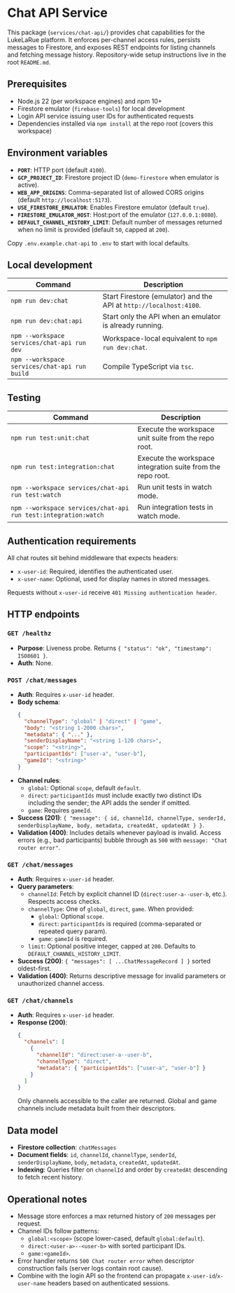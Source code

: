 # Chat API Service

This package (`services/chat-api/`) provides chat capabilities for the LukeLaRue platform. It enforces per-channel access rules, persists messages to Firestore, and exposes REST endpoints for listing channels and fetching message history. Repository-wide setup instructions live in the root `README.md`.

## Prerequisites

- Node.js 22 (per workspace engines) and npm 10+
- Firestore emulator (`firebase-tools`) for local development
- Login API service issuing user IDs for authenticated requests
- Dependencies installed via `npm install` at the repo root (covers this workspace)

## Environment variables

- **`PORT`**: HTTP port (default `4100`).
- **`GCP_PROJECT_ID`**: Firestore project ID (`demo-firestore` when emulator is active).
- **`WEB_APP_ORIGINS`**: Comma-separated list of allowed CORS origins (default `http://localhost:5173`).
- **`USE_FIRESTORE_EMULATOR`**: Enables Firestore emulator (default `true`).
- **`FIRESTORE_EMULATOR_HOST`**: Host:port of the emulator (`127.0.0.1:8080`).
- **`DEFAULT_CHANNEL_HISTORY_LIMIT`**: Default number of messages returned when no limit is provided (default `50`, capped at `200`).

Copy `.env.example.chat-api` to `.env` to start with local defaults.

## Local development

| Command | Description |
| --- | --- |
| `npm run dev:chat` | Start Firestore (emulator) and the API at `http://localhost:4100`. |
| `npm run dev:chat:api` | Start only the API when an emulator is already running. |
| `npm --workspace services/chat-api run dev` | Workspace-local equivalent to `npm run dev:chat`. |
| `npm --workspace services/chat-api run build` | Compile TypeScript via `tsc`. |

## Testing

| Command | Description |
| --- | --- |
| `npm run test:unit:chat` | Execute the workspace unit suite from the repo root. |
| `npm run test:integration:chat` | Execute the workspace integration suite from the repo root. |
| `npm --workspace services/chat-api run test:watch` | Run unit tests in watch mode. |
| `npm --workspace services/chat-api run test:integration:watch` | Run integration tests in watch mode. |

## Authentication requirements

All chat routes sit behind middleware that expects headers:

- `x-user-id`: Required, identifies the authenticated user.
- `x-user-name`: Optional, used for display names in stored messages.

Requests without `x-user-id` receive `401 Missing authentication header`.

## HTTP endpoints

### `GET /healthz`
- **Purpose**: Liveness probe. Returns `{ "status": "ok", "timestamp": ISO8601 }`.
- **Auth**: None.

### `POST /chat/messages`
- **Auth**: Requires `x-user-id` header.
- **Body schema**:
  ```json
  {
    "channelType": "global" | "direct" | "game",
    "body": "<string 1-2000 chars>",
    "metadata": { "..." },
    "senderDisplayName": "<string 1-120 chars>",
    "scope": "<string>",
    "participantIds": ["user-a", "user-b"],
    "gameId": "<string>"
  }
  ```
- **Channel rules**:
  - `global`: Optional `scope`, default `default`.
  - `direct`: `participantIds` must include exactly two distinct IDs including the sender; the API adds the sender if omitted.
  - `game`: Requires `gameId`.
- **Success (201)**: `{ "message": { id, channelId, channelType, senderId, senderDisplayName, body, metadata, createdAt, updatedAt } }`.
- **Validation (400)**: Includes details whenever payload is invalid. Access errors (e.g., bad participants) bubble through as `500` with `message: "Chat router error"`.

### `GET /chat/messages`
- **Auth**: Requires `x-user-id` header.
- **Query parameters**:
  - `channelId`: Fetch by explicit channel ID (`direct:user-a--user-b`, etc.). Respects access checks.
  - `channelType`: One of `global`, `direct`, `game`. When provided:
    - `global`: Optional `scope`.
    - `direct`: `participantIds` is required (comma-separated or repeated query param).
    - `game`: `gameId` is required.
  - `limit`: Optional positive integer, capped at `200`. Defaults to `DEFAULT_CHANNEL_HISTORY_LIMIT`.
- **Success (200)**: `{ "messages": [ ...ChatMessageRecord ] }` sorted oldest-first.
- **Validation (400)**: Returns descriptive message for invalid parameters or unauthorized channel access.

### `GET /chat/channels`
- **Auth**: Requires `x-user-id` header.
- **Response (200)**:
  ```json
  {
    "channels": [
      {
        "channelId": "direct:user-a--user-b",
        "channelType": "direct",
        "metadata": { "participantIds": ["user-a", "user-b"] }
      }
    ]
  }
  ```
  Only channels accessible to the caller are returned. Global and game channels include metadata built from their descriptors.

## Data model

- **Firestore collection**: `chatMessages`
- **Document fields**: `id`, `channelId`, `channelType`, `senderId`, `senderDisplayName`, `body`, `metadata`, `createdAt`, `updatedAt`.
- **Indexing**: Queries filter on `channelId` and order by `createdAt` descending to fetch recent history.

## Operational notes

- Message store enforces a max returned history of `200` messages per request.
- Channel IDs follow patterns:
  - `global:<scope>` (scope lower-cased, default `global:default`).
  - `direct:<user-a>--<user-b>` with sorted participant IDs.
  - `game:<gameId>`.
- Error handler returns `500 Chat router error` when descriptor construction fails (server logs contain root cause).
- Combine with the login API so the frontend can propagate `x-user-id`/`x-user-name` headers based on authenticated sessions.
